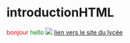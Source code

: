 # introductionHTML<HTML>
<HEAD>
</BODY>
<FONT color= "red">
bonjour
</FONT>
<FONT color= "green">
  hello
  </FONT>
<img src="IMG-11">
  </IMG>
  <A href="https://lyc-dumas-ales.ac-montpellier.fr/">lien vers le site du lycée</A>
</BODY>
</html>
